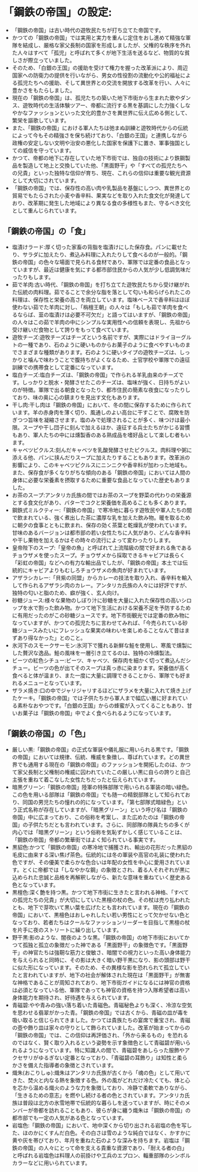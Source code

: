 # 「鋼鉄の帝国」の設定:

* 「鋼鉄の帝国」は古い時代の遊牧民たちが打ち立てた帝国です。
* かつての「鋼鉄の帝国」では実用と実力を重んじ定住をおし進めて精強な軍隊を結成し、厳格な家父長制の国家を形成しましたが、父権的な秩序を外れた人々はすべて「孤児」と呼ばれて多くが地下生活を送るなど、物質的な貧しさが際立っていました。
* そのため、「白銀の王国」の援助を受けて権力を握った改革派により、周辺国家への防衛力の提供を行いながら、男女の性役割の流動化や公的福祉による孤児たちへの援助、そして異世界との交流を開放する改革を行い、人々に豊かさをもたらしました。
* 現在の「鋼鉄の帝国」は、孤児たちの築いた地下市街から生まれた歌やダンス、遊牧時代の生活体験ツアー、帝都に流行する黒を基調にした力強くしなやかなファッションといった文化的豊かさを異世界に伝え広める側として、繁栄を謳歌しています。
* また、「鋼鉄の帝国」における軍人たちは弛まぬ訓練と遊牧時代からの伝統によって今もその精強さを保ち続けており、「白銀の王国」と連携しながら政権の安定しない文明や治安の悪化した国家を保護下に置き、軍事強国としての威信を守っています。
* かつて、帝都の地下に存在していた地下市街では、独自の技術により鉄鋼製品を製造して地上と交換していた他、「黒面野干」や「すべての孤児たちへの兄貴」といった独特な信仰が育ち、現在、これらの信仰は重要な観光資源として大切にされています。
* 「鋼鉄の帝国」では、保存性の高い肉や乳製品を基盤にしつつ、異世界との貿易でもたらされた小麦や香辛料、果実などを取り入れた食文化が発達しており、改革期に発生した地域により異なる食の多様性もまた、守るべき文化として重んじられています。

## 「鋼鉄の帝国」の「食」

* 塩漬けラード:厚く切った家畜の背脂を塩漬けにした保存食。パンに載せたり、サラダに加えたり、煮込み料理に入れたりして食べるのが一般的。「鋼鉄の帝国」の色々な場面で見られる食材であり、軍隊では定番の食品となっていますが、最近は健康を気にする都市部住民からの人気が少し低調気味だったりもします。
* 茹で羊肉:古い時代、「鋼鉄の帝国」を打ち立てた遊牧民たちから受け継がれた伝統の肉料理。茹でることで余分な脂を落として匂いも和らげられたこの料理は、保存性と栄養の高さを両立しています。塩味ベースで香辛料はほぼ使わない茹でた羊肉に対し、「栴檀王朝」の人々は「もしも茹で羊肉を食べるならば、韮の塩漬けは必要不可欠だ」と語ってはいますが、「鋼鉄の帝国」の人々はこの茹で羊肉の中にシンプルな実用性への信頼を表現し、先祖から受け継いだ食物として誇りをもって食べています。
* 遊牧チーズ:遊牧チーズはチーズという名前ですが、実際にはドライヨーグルトの一種であり、石のように硬いものからお菓子のように食べやすいものまでさまざまな種類があります。石のように硬いタイプの遊牧チーズは、しっかりと噛んで味わうことで腹持ちがよくなるため、士官学校や軍隊での遠征訓練での携帯食として定番になっています。
* 塩白チーズ:塩白チーズは、「鋼鉄の帝国」で作られる羊乳由来のチーズです。しっかりと脱水・発酵させたこのチーズは、塩味が強く、日持ちがよいのが特徴。軍隊で出る朝食となったり、都市住民の簡素な夜食になったりしており、味の奥に心の鎮まりを見出す文化もあります。
* 干し肉:干し肉は「鋼鉄の帝国」において、冬の間に保存するために作られています。羊の赤身肉を薄く切り、風通しのよい高台に干すことで、腐敗を防ぎつつ旨味を凝縮させます。塩のみで処理されることが多く、味つけは最小限。スープや干し団子に刻んで加えるほか、遠征する兵士たちがかじる習慣もあり、軍人たちの中には燻製香のある熟成品を嗜好品として楽しむ者もいます。
* キャベツピクルス:刻んだキャベツを乳酸発酵させたピクルス。肉料理や粥に添える他、パンに挟んだりスープに加えたりすることもあります。改革派の影響により、このキャベツピクルスにニンニクや香辛料が加わった地域も。また、保存食が多くなりがちな傾向のある「鋼鉄の帝国」においては人間の身体に必要な栄養素を摂取するために重要な食品となっていた歴史もありました。
* お茶のスープ:アンタリカ氏族の間ではお茶のスープを野菜の代わりの栄養源とする食文化があり、バターでコクと栄養価を高めることも多くあります。
* 鋼鉄式ミルクティー:「鋼鉄の帝国」で寒冷地に暮らす遊牧民や軍人たちの間で飲まれている、強く煮出した茶に濃厚な乳を加えた飲み物。暖を取るために朝夕の食事とともに飲まれ、保存の効く茶葉と乾燥乳が使われています。甘味のあるバージョンは都市部の若い女性たちに人気があり、どんな香辛料や干し果物を加えるかはその時々の流行によって変わったりします。
* 皇帝陛下のスープ:「皇帝の魚」と呼ばれて上流階級の間で好まれる魚であるチョウザメを使ったスープ。チョウザメから採取できるキャビアは長らく「彩虹の帝国」などへの有力な輸出品でしたが、「鋼鉄の帝国」本土では伝統的にキャビアよりもむしろチョウザメの魚肉が好まれています。
* アザラシカレー:「貝紫の同盟」からカレーの技法を取り入れ、香辛料を輸入して作られるアザラシ肉のカレー。アンタリカ氏族の人々には好評ですが、独特の匂いと脂のため、癖が強く、玄人向け。
* 砂糖ジュース:様々な果物のしぼり汁に砂糖を大量に入れた保存性の高いシロップを水で割った飲み物。かつて地下生活における栄養不足を予防するために有用だったのがこの砂糖ジュースです。地下市街観光では定番の飲み物になっていますが、かつての孤児たちに言わせてみれば、「今売られている砂糖ジュースみたいにフレッシュな果実の味わいを楽しめることなんて昔はまずあり得なかった」とのこと。
* 氷河下のスモークサーモン:氷河下で獲れる新鮮な鮭を使用し、寒風で燻製にした贅沢な逸品。鮭の風味を一層引き立てるのは、独特の冷燻製法。
* ビーツの紅色シチュー:ビーツ、キャベツ、保存肉を細かく切って煮込んだシチュー。ビーツの色が出てそのスープは真っ赤に染まります。栄養価が高く食べると体が温まり、また一度に大量に調理できることから、軍隊でも好まれるメニューとなっています。
* ザラメ焼き:口の中でジャリジャリするほどにザラメを大量に入れて焼き上げたケーキ。「鋼鉄の帝国」では子供たちから軍人まで幅広い層に好まれている素朴なおやつです。「白銀の王国」からの蜂蜜が入ってくることもあり、甘いお菓子は「鋼鉄の帝国」中でよく食べられるようになっています。

## 「鋼鉄の帝国」の「色」

* 厳しい黒:「鋼鉄の帝国」の正式な軍装や儀礼服に用いられる黒です。「鋼鉄の帝国」においては規律、伝統、権威を象徴し、尊ばれています。どの異世界でも通用する現在の「鋼鉄の帝国」のファッションを開拓したのは、かつて家父長制と父権制の権威に囚われていたこの厳しい黒に自らの誇りと自己主張を重ねて着こなした女性たちだったと伝えられています。
* 暗黒グリーン:「鋼鉄の帝国」陸軍の特殊部隊で用いられる軍装の暗い緑色。この色を用いる部隊は「鋼鉄の帝国」でも随一の精鋭部隊として知られており、同国の男児たちの憧れの的になっています。「第七部隊式暗緑色」という正式名称が存在していますが、「暗黒グリーン」という呼び名は「鋼鉄の帝国」中に広まっており、この俗称を考案し、また広めたのは「鋼鉄の帝国」の子供たちだとも言われています。さらに、同部隊の隊員たちの多くが内心では「暗黒グリーン」という俗称を気恥ずかしく感じていることは、「鋼鉄の帝国」帝都の繁華街ではよく知られている事実です。
* 黒貂色:かつて「鋼鉄の帝国」の寒冷地で捕獲され、輸出の花形だった黒貂の毛皮に由来する深い焦げ茶色。伝統的には冬の軍装や高官の礼装に使われた色ですが、その優美で柔らかな色合いは年配の女性を中心に愛用されています。とくに帝都では「しなやかな鋼」の象徴とされ、着る人それぞれが黒に込められた忠誠と品格を再解釈しながら、新たな意味を重ねていく歴史ある色となっています。
* 黒檀色:深く艶を持つ黒。かつて地下市街に生きたと言われる神格、「すべての孤児たちの兄貴」が大切にしていた黒檀の杖の色。その杖は売り払われたとも、地下で芽吹いて黒い葉を広げたとも言われています。現在の「鋼鉄の帝国」において、黒檀色はおしゃれしたい若い男性にとって欠かせない色となっており、若者たちはクールなファッションリーダーを目指して黒檀の杖を片手に夜のストリートに繰り出しています。
* 野干黒:影のような、闇夜のような黒。「鋼鉄の帝国」の地下市街においてかつて孤独と孤立の象徴だった神である「黒面野干」の象徴色です。「黒面野干」の神官たちは強靭な筋力と俊敏さ、暗闇での視力といった高い身体能力を与えられると同時に、その影は大きく暗い野干黒になり、影の頭部は野干に似た形になっています。そのため、その異様な影を恐れられて孤立していたと言われていますが、地下の社会が解体された現在は「黒面野干」が無害な神格であることが周知されており、地下市街ガイドになるには神官の資格は必須となっている他、軍隊であっても神官の資格を持つ入隊希望者は高い身体能力を期待され、好待遇を与えられています。
* 青磁碧:やや青みの強い落ち着いた青磁色。青磁秘色よりも深く、冷涼な空気を思わせる翡翠がかった青。「鋼鉄の帝国」では古くから、青磁の皿が毒を吸い取ると信じられてきました。かつては貴族たちの宴席で重宝され、青磁の壺や飾り皿は家々の守りとして飾られていました。改革が始まってからの「鋼鉄の帝国」では、この信仰は再評価され、「外から来るもの」を恐れるのではなく、賢く取り入れるという姿勢を示す象徴色として青磁碧が用いられるようになっています。特に知識人の間で、青磁碧をあしらった服飾やアクセサリがゆるぎない定番となっており、「青磁碧の耳飾り」は知性と柔らかさを備えた指導者の象徴とされています。
* 熾朱(おこりしゅ):熾朱はアンタリカ氏族が古くから「魂の色」として用いてきた、焚火と内なる熱を象徴する色。外の風がどれだけ冷たくても、体と心を芯から温める熾火のような力を象徴しており、冷静で柔軟でありながら、「生きるための意志」を燃やし続ける者の色とされています。アンタリカ氏族は普段は北方の氷雪地帯で伝統的な暮らしを送っていますが、時にそのメンバーが帝都を訪れることもあり、彼らが身に纏う熾朱は「鋼鉄の帝国」の都市部でも一定の人気がある色となっています。
* 岩塩色:「鋼鉄の帝国」において、地中深くから切り出される岩塩の色を写した、ほのかにくすんだ白色。その白さは雪のような純白ではなく、かすかに黄や灰を帯びており、年月を重ねた石のような深みを持ちます。岩塩は「鋼鉄の帝国」の人々にとって命を支える貴重な資源であり、「耐える者の白」と呼ばれる岩塩色は料理人の前掛けや工兵のエプロン、輜重部隊のシンボルカラーなどに用いられています。
